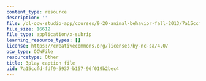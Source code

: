 ```yaml
---
content_type: resource
description: ''
file: /ol-ocw-studio-app/courses/9-20-animal-behavior-fall-2013/7a15ccfdfdf95937b15796f019b2bec4_472249.vtt
file_size: 16612
file_type: application/x-subrip
learning_resource_types: []
license: https://creativecommons.org/licenses/by-nc-sa/4.0/
ocw_type: OCWFile
resourcetype: Other
title: 3play caption file
uid: 7a15ccfd-fdf9-5937-b157-96f019b2bec4
---
```

